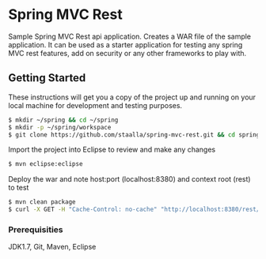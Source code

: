 # Spring MVC Rest 

Sample Spring MVC Rest api application. Creates a WAR file of the sample application. It can be used as a starter application for testing any spring MVC rest features, add on security or any other frameworks to play with.
 

## Getting Started

These instructions will get you a copy of the project up and running on your local machine for development and testing purposes.

```sh
$ mkdir ~/spring && cd ~/spring
$ mkdir -p ~/spring/workspace
$ git clone https://github.com/staalla/spring-mvc-rest.git && cd spring-mvc-rest
```
Import the project into Eclipse to review and make any changes
```sh
$ mvn eclipse:eclipse
```

Deploy the war and note host:port (localhost:8380) and context root (rest) to test
```sh
$ mvn clean package
$ curl -X GET -H "Cache-Control: no-cache" "http://localhost:8380/rest/api/message
```

### Prerequisities

JDK1.7, Git, Maven, Eclipse

